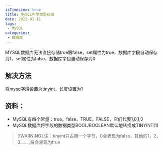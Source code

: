 ```yaml
---
isTimeLine: true
title: MySQL布尔类型存储
date: 2022-01-11
tags:
 - MySQL
categories:
 - 数据库
---
```


MYSQL数据库无法直接存储true跟false，set属性为true，数据库字段自动保存为1，set属性为false，数据库字段自动保存为0
## 解决方法
将mysq字段设置为tinyint，长度设置为1

## 资料：

 - MySQL有四个常量：true，false，TRUE，FALSE，它们代表1,0,1,0
 - MySQL数据库将字段的数据类型BOOL/BOOLEAN默认地转换成TINYINT(1)

>  [!WARNING]
> 注：tinyint只占用一个字节，0会表现为false，其他的1，2，3…….,将会表现为true
